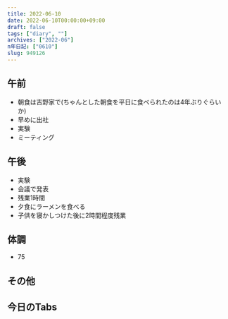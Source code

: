 ```yaml
---
title: 2022-06-10
date: 2022-06-10T00:00:00+09:00
draft: false
tags: ["diary", ""]
archives: ["2022-06"]
n年日記: ["0610"]
slug: 949126
---
```

## 午前
- 朝食は吉野家で(ちゃんとした朝食を平日に食べられたのは4年ぶりぐらいか)
- 早めに出社
- 実験
- ミーティング
## 午後
- 実験
- 会議で発表
- 残業1時間
- 夕食にラーメンを食べる
- 子供を寝かしつけた後に2時間程度残業
## 体調
- 75
## その他
## 今日のTabs
